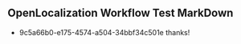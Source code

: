 ## OpenLocalization Workflow Test MarkDown
* 9c5a66b0-e175-4574-a504-34bbf34c501e 
thanks!<!--HONumber=Mar16_HO3-->

